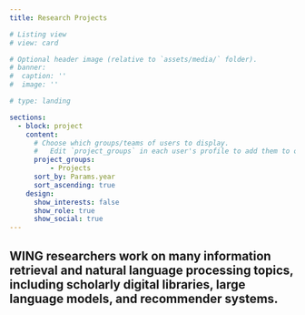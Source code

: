 ```yaml
---
title: Research Projects

# Listing view
# view: card

# Optional header image (relative to `assets/media/` folder).
# banner:
#  caption: ''
#  image: ''

# type: landing

sections:
  - block: project
    content:
      # Choose which groups/teams of users to display.
      #   Edit `project_groups` in each user's profile to add them to one or more of these groups.
      project_groups:
          - Projects
      sort_by: Params.year
      sort_ascending: true
    design:
      show_interests: false
      show_role: true
      show_social: true
---
```

WING researchers work on many information retrieval and natural language processing topics, including scholarly digital libraries, large language models, and recommender systems.  
---
